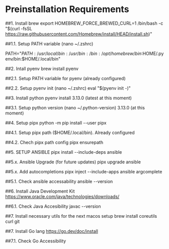 # Preinstallation Requirements


##1. Install brew
export HOMEBREW_FORCE_BREWED_CURL=1
/bin/bash -c "$(curl -fsSL https://raw.githubusercontent.com/Homebrew/install/HEAD/install.sh)"

##1.1. Setup PATH variable (nano ~/.zshrc)

PATH="$PATH:/usr/local/bin:/usr/bin:/bin:/opt/homebrew/bin:$HOME/.pyenv/bin:$HOME/.local/bin"

##2. Intall pyenv
brew install pyenv

##2.1. Setup PATH variable for pyenv (already configured)

##2.2. Setup pyenv init (nano ~/.zshrc)
eval "$(pyenv init -)"

##3. Install python
pyenv install 3.13.0 (latest at this moment)

##3.1. Setup python version (nano ~/.python-version)
3.13.0 (at this moment)

##4. Setup pipx
python -m pip install --user pipx

##4.1. Setup pipx path ($HOME/.local/bin). Already configured

##4.2. Chech pipx path config
pipx ensurepath

##5. SETUP ANSIBLE
pipx install --include-deps ansible

##5.x. Ansible Upgrade (for future updates)
pipx upgrade ansible

##5.x. Add autocompletions
pipx inject --include-apps ansible argcomplete

##5.1. Check ansible accessability
ansible --version

##6. Install Java Development Kit
https://www.oracle.com/java/technologies/downloads/

##6.1. Check Java Accesibility
javac --version

##7. Install necessary utils for the next macos setup
brew install coreutils curl git

##7. Install Go lang
https://go.dev/doc/install


##7.1. Check Go Accessibility
